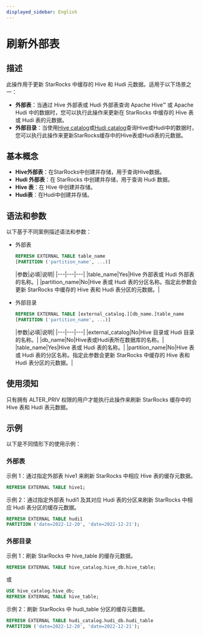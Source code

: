 ```yaml
---
displayed_sidebar: English
---
```


# 刷新外部表

## 描述

此操作用于更新 StarRocks 中缓存的 Hive 和 Hudi 元数据。适用于以下场景之一：

- **外部表**：当通过 Hive 外部表或 Hudi 外部表查询 Apache Hive™ 或 Apache Hudi 中的数据时，您可以执行此操作来更新在 StarRocks 中缓存的 Hive 表或 Hudi 表的元数据。
- **外部目录**：当使用[Hive catalog](../../../data_source/catalog/hive_catalog.md)或[Hudi catalog](../../../data_source/catalog/hudi_catalog.md)查询Hive或Hudi中的数据时，您可以执行此操作来更新StarRocks缓存中的Hive表或Hudi表的元数据。

## 基本概念

- **Hive外部表**：在StarRocks中创建并存储，用于查询Hive数据。
- **Hudi 外部表**：在 StarRocks 中创建并存储，用于查询 Hudi 数据。
- **Hive 表**：在 Hive 中创建并存储。
- **Hudi表**：在Hudi中创建并存储。

## 语法和参数

以下基于不同案例描述语法和参数：

- 外部表

  ```SQL
  REFRESH EXTERNAL TABLE table_name 
  [PARTITION ('partition_name', ...)]
  ```

  |参数|必填|说明|
|---|---|---|
  |table_name|Yes|Hive 外部表或 Hudi 外部表的名称。|
  |partition_name|No|Hive 表或 Hudi 表的分区名称。指定此参数会更新 StarRocks 中缓存的 Hive 表和 Hudi 表分区的元数据。|

- 外部目录

  ```SQL
  REFRESH EXTERNAL TABLE [external_catalog.][db_name.]table_name
  [PARTITION ('partition_name', ...)]
  ```

  |参数|必填|说明|
|---|---|---|
  |external_catalog|No|Hive 目录或 Hudi 目录的名称。|
  |db_name|No|Hive表或Hudi表所在数据库的名称。|
  |table_name|Yes|Hive 表或 Hudi 表的名称。|
  |partition_name|No|Hive 表或 Hudi 表的分区名称。指定此参数会更新 StarRocks 中缓存的 Hive 表和 Hudi 表分区的元数据。|

## 使用须知

只有拥有 ALTER_PRIV 权限的用户才能执行此操作来刷新 StarRocks 缓存中的 Hive 表和 Hudi 表元数据。

## 示例

以下是不同情形下的使用示例：

### 外部表

示例 1：通过指定外部表 hive1 来刷新 StarRocks 中相应 Hive 表的缓存元数据。

```SQL
REFRESH EXTERNAL TABLE hive1;
```

示例 2：通过指定外部表 hudi1 及其对应 Hudi 表的分区来刷新 StarRocks 中相应 Hudi 表分区的缓存元数据。

```SQL
REFRESH EXTERNAL TABLE hudi1
PARTITION ('date=2022-12-20', 'date=2022-12-21');
```

### 外部目录

示例 1：刷新 StarRocks 中 hive_table 的缓存元数据。

```SQL
REFRESH EXTERNAL TABLE hive_catalog.hive_db.hive_table;
```

或

```SQL
USE hive_catalog.hive_db;
REFRESH EXTERNAL TABLE hive_table;
```

示例 2：刷新 StarRocks 中 hudi_table 分区的缓存元数据。

```SQL
REFRESH EXTERNAL TABLE hudi_catalog.hudi_db.hudi_table
PARTITION ('date=2022-12-20', 'date=2022-12-21');
```
